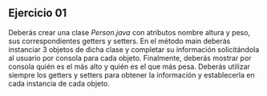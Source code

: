 ## Ejercicio 01

Deberás crear una clase *Person.java* con atributos nombre altura y peso, sus correspondientes getters y setters. En el método main deberás instanciar 3 objetos de dicha clase y completar su información solicitándola al usuario por consola para cada objeto. Finalmente, deberás mostrar por consola quién es el más alto y quién es el que más pesa. Deberás utilizar siempre los getters y setters para obtener la información y establecerla en cada instancia de cada objeto.